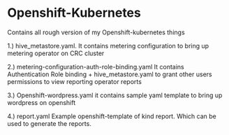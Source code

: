 # Openshift-Kubernetes

Contains all rough version of my Openshift-kubernetes things 


1.) hive_metastore.yaml. It contains metering configuration to bring up metering operator on CRC cluster


2.) metering-configuration-auth-role-binding.yaml It contains Authentication Role binding + hive_metastore.yaml to grant other users permissions to view reporting operator reports 


3.) Openshift-wordpress.yaml it contains sample yaml template to bring up wordpress on openshift


4.) report.yaml Example openshift-template of kind report. Which can be used to generate the reports.
